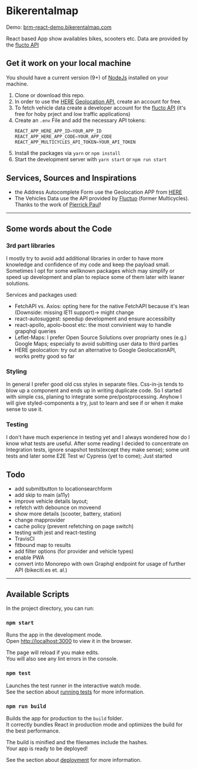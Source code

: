 # Bikerentalmap
Demo: [brm-react-demo.bikerentalmap.com](htts://brm-react-demo.bikerentalmap.com)

React based App show availables bikes, scooters etc. 
Data are provided by the [flucto API](https://flow.fluctuo.com/)

## Get it work on your local machine
You should have a current version (9+) of [NodeJs](https://nodejs.org) installed on your machine.

1. Clone or download this repo.
2. In order to use the [HERE](https:://here.com) [Geolocation API](https://developer.here.com/documentation/geocoder/topics/what-is.html?create=Freemium-Basic&keepState=true&step=account), create an account for free.
3. To fetch vehicle data create a developer account for the [flucto API](https://flow.fluctuo.com/login) (it's free for hoby prject and low traffic applications)
4. Create an `.env` File and add the necessary API tokens:
    ```javascript
    REACT_APP_HERE_APP_ID=YOUR_APP_ID
    REACT_APP_HERE_APP_CODE=YOUR_APP_CODE
    REACT_APP_MULTICYCLES_API_TOKEN=YOUR_API_TOKEN
    ```
5. Install the packages via `yarn` or `npm install`
6. Start the development server with `yarn start` or `npm run start`

## Services, Sources and Inspirations
- the Address Autocomplete Form use the Geolocation APP from [HERE](https:://here.com) 
- The Vehicles Data use the API provided by [Fluctuo](https://fluctuo.com/) (former Multicycles). Thanks to the work of [Pierrick Paul](https://github.com/PierrickP)!

---
## Some words about the Code

### 3rd part libraries
I mostly try to avoid add additional libraries in order to have more knowledge and confidence of my code and keep the payload small.
Sometimes I opt for some wellknown packages which may simplify or speed up development and plan to replace some of them later with leaner solutions.

Services and packages used:
- FetchAPI vs. Axios: opting here for the native FetchAPI because it's lean (Downside: missing IE11 support)-> might change  
- react-autosuggest: speedup development and ensure accessibilty
- react-apollo, apolo-boost etc: the most convinient way to handle grapqhql queries
- Leflet-Maps: I prefer Open Source Solutions over propriarty ones (e.g.) Google Maps; especially to avoid subitting user data to third parties
- HERE geolocation: try out an alternative to Google GeolocationAPI, works pretty good so far

### Styling
In general I prefer good old css styles in separate files. Css-in-js tends to blow up a component and ends up in writing duplicate code.
So I started with simple css, planing to integrate some pre/postprocessing.
Anyhow I will give styled-components a try, just to learn and see if or when it make sense to use it.

### Testing
I don't have much experience in testing yet and I always wondered how do I know what tests are useful.
After some reading I decided to concentrate on Integration tests, ignore snapshot tests(except they make sense); some unit tests and later some E2E Test w/ Cypress (yet to come);
Just started 

## Todo
- add submitbutton to locationsearchform
- add skip to main (a11y)
- improve vehicle details layout; 
- refetch with debounce on moveend
- show more details (scooter, battery, station)
- change mapprovider
- cache policy (prevent refetching on page switch)
- testing with jest and react-testing
- TravisCI
- fitbound map to results
- add filter options (for provider and vehicle types)
- enable PWA
- convert into Monorepo with own Graphql endpoint for usage of further API (bikeciti.es et. al.)
---

## Available Scripts

In the project directory, you can run:

### `npm start`

Runs the app in the development mode.<br>
Open [http://localhost:3000](http://localhost:3000) to view it in the browser.

The page will reload if you make edits.<br>
You will also see any lint errors in the console.

### `npm test`

Launches the test runner in the interactive watch mode.<br>
See the section about [running tests](https://facebook.github.io/create-react-app/docs/running-tests) for more information.

### `npm run build`

Builds the app for production to the `build` folder.<br>
It correctly bundles React in production mode and optimizes the build for the best performance.

The build is minified and the filenames include the hashes.<br>
Your app is ready to be deployed!

See the section about [deployment](https://facebook.github.io/create-react-app/docs/deployment) for more information.
